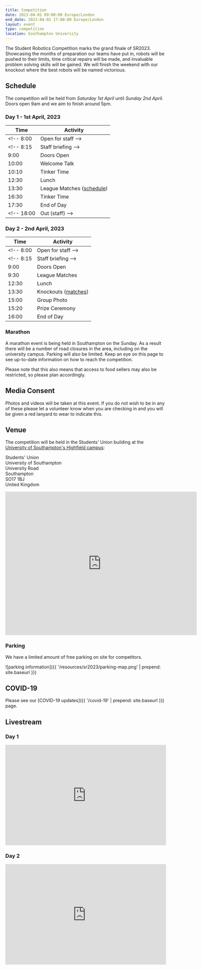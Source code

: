 ```yaml
---
title: Competition
date: 2023-04-01 09:00:00 Europe/London
end_date: 2023-04-02 17:00:00 Europe/London
layout: event
type: competition
location: Southampton University
---
```


The Student Robotics Competition marks the grand finale of SR2023. Showcasing the months of preparation our teams have put in, robots will be pushed to their limits, time critical repairs will be made, and invaluable problem solving skills will be gained. We will finish the weekend with our knockout where the best robots will be named victorious.

## Schedule

The competition will be held from *Saturday 1st April* until *Sunday 2nd April*. Doors open 9am and we aim to finish around 5pm.

### Day 1 - 1st April, 2023

Time | Activity
--- | ---
<!-- 8:00 | Open for staff -->
<!-- 8:15 | Staff briefing -->
9:00 | Doors Open
10:00 | Welcome Talk
10:10 | Tinker Time
12:30 | Lunch
13:30 | League Matches ([schedule][league-schedule])
16:30 | Tinker Time
17:30 | End of Day
<!-- 18:00 | Out (staff) -->

### Day 2 - 2nd April, 2023

Time | Activity
--- | ---
<!-- 8:00 | Open for staff -->
<!-- 8:15 | Staff briefing -->
9:00 | Doors Open
9:30 | League Matches
12:30 | Lunch
13:30 | Knockouts ([matches][knockouts-schedule])
15:00 | Group Photo
15:20 | Prize Ceremony
16:00 | End of Day

### Marathon

A marathon event is being held in Southampton on the Sunday. As a result there will be a number of road closures in the area, including on the university campus. Parking will also be limited. Keep an eye on this page to see up-to-date information on how to reach the competition.

Please note that this also means that access to food sellers may also be restricted, so please plan accordingly.

## Media Consent

Photos and videos will be taken at this event. If you do not wish to be in any of these please let a volunteer know when you are checking in and you will be given a red lanyard to wear to indicate this.

## Venue

The competition will be held in the Students' Union building at the [University of Southampton's Highfield campus][soton-campus-directions]:

Students' Union<br>
University of Southampton<br>
University Road<br>
Southampton<br>
SO17 1BJ<br>
United Kingdom<br>

<iframe title="Map highlighting the location of the venue" src="https://www.google.com/maps/embed?pb=!1m18!1m12!1m3!1d2514.4224296392836!2d-1.399433684090786!3d50.934400360256014!2m3!1f0!2f0!3f0!3m2!1i1024!2i768!4f13.1!3m3!1m2!1s0x487473f7089148ab%3A0xaeeea75e9ec72c88!2sUniversity+of+Southampton+Students&#39;+Union+(SUSU)!5e0!3m2!1sen!2suk!4v1551272133022" width="600" height="450" frameborder="0" style="border:0" allowfullscreen></iframe>

### Parking

We have a limited amount of free parking on site for competitors.

![parking information]({{ '/resources/sr2023/parking-map.png' | prepend: site.baseurl }})

## COVID-19

Please see our [COVID-19 updates]({{ '/covid-19' | prepend: site.baseurl }}) page.

## Livestream

### Day 1

<iframe
  title="SR2023 Competition Day 1"
  width="100%"
  height="315"
  src="https://www.youtube.com/embed/TxbfE9es-EY"
  frameborder="0"
  allow="accelerometer; autoplay; encrypted-media; gyroscope; picture-in-picture"
  allowfullscreen
></iframe>

### Day 2

<iframe
  title="SR2023 Competition Day 2"
  width="100%"
  height="315"
  src="https://www.youtube.com/embed/Z3Y-bUSGw34"
  frameborder="0"
  allow="accelerometer; autoplay; encrypted-media; gyroscope; picture-in-picture"
  allowfullscreen
></iframe>

[league-schedule]: https://studentrobotics.org/comp/schedule
[knockouts-schedule]: https://studentrobotics.org/comp/knockout
[soton-campus-directions]: https://www.southampton.ac.uk/student-life/campuses/highfield
